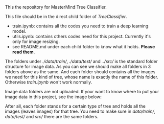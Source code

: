 This the repository for MasterMind Tree Classifier.

This file should be in the direct child folder of *TreeClassifier*.

- train.ipynb: contains all the codes you need to train a deep learning model.
- utils.ipynb: contains others codes need for this project. Currently it's only for image resizing.
- see README.md under each child folder to know what it holds. **Please read them**.

The folders under *./data/train/*, *./data/test/* and *../src/* is the standard folder structure for image data. As you can see we should make all folders in 3 folders above as the same. And each folder should contains all the images we need for this kind of tree, whose name is exactly the name of this folder. Otherwise *train.ipynb* won't work normally.

Image data folders are not uploaded. If your want to know where to put your image data in this project, see the image below:



After all, each folder stands for a certain type of tree and holds all the images (leaves images) for that tree. You need to make sure in *data/train/*, *data/test/* and *src/* there are the same folders.
